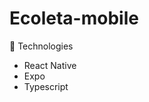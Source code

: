 # Ecoleta-mobile

[comment]: <> (<img src="https://github.com/israelmarmar/ecoleta-mobile/raw/master/ecoleta_gif.gif" alt="drawing" width="200"/>)

:rocket: Technologies


- React Native
- Expo
- Typescript
